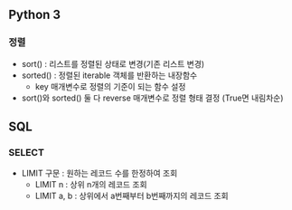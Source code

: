 ## Python 3

### 정렬
* sort() : 리스트를 정렬된 상태로 변경(기존 리스트 변경)
* sorted() : 정렬된 iterable 객체를 반환하는 내장함수
    - key 매개변수로 정렬의 기준이 되는 함수 설정
* sort()와 sorted() 둘 다 reverse 매개변수로 정렬 형태 결정 (True면 내림차순)

## SQL
### SELECT
* LIMIT 구문 : 원하는 레코드 수를 한정하여 조회
    - LIMIT n : 상위 n개의 레코드 조회
    - LIMIT a, b : 상위에서 a번째부터 b번째까지의 레코드 조회